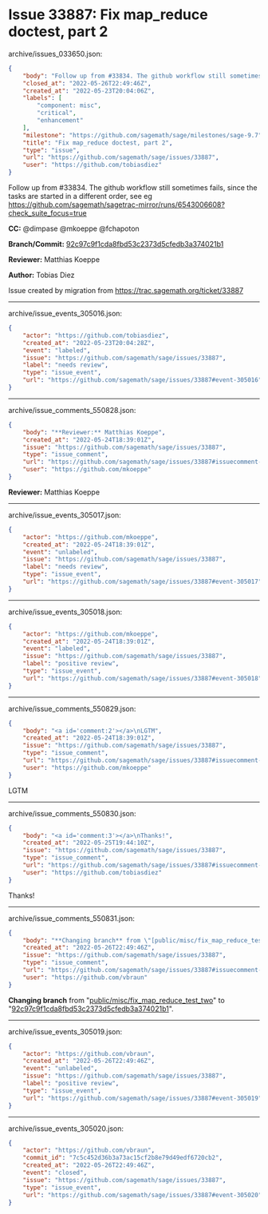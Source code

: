 # Issue 33887: Fix map_reduce doctest, part 2

archive/issues_033650.json:
```json
{
    "body": "Follow up from #33834. The github workflow still sometimes fails, since the tasks are started in a different order, see eg https://github.com/sagemath/sagetrac-mirror/runs/6543006608?check_suite_focus=true\n\n**CC:**  @dimpase @mkoeppe @fchapoton\n\n**Branch/Commit:** [92c97c9f1cda8fbd53c2373d5cfedb3a374021b1](https://github.com/sagemath/sagetrac-mirror/commit/92c97c9f1cda8fbd53c2373d5cfedb3a374021b1)\n\n**Reviewer:** Matthias Koeppe\n\n**Author:** Tobias Diez\n\nIssue created by migration from https://trac.sagemath.org/ticket/33887\n\n",
    "closed_at": "2022-05-26T22:49:46Z",
    "created_at": "2022-05-23T20:04:06Z",
    "labels": [
        "component: misc",
        "critical",
        "enhancement"
    ],
    "milestone": "https://github.com/sagemath/sage/milestones/sage-9.7",
    "title": "Fix map_reduce doctest, part 2",
    "type": "issue",
    "url": "https://github.com/sagemath/sage/issues/33887",
    "user": "https://github.com/tobiasdiez"
}
```
Follow up from #33834. The github workflow still sometimes fails, since the tasks are started in a different order, see eg https://github.com/sagemath/sagetrac-mirror/runs/6543006608?check_suite_focus=true

**CC:**  @dimpase @mkoeppe @fchapoton

**Branch/Commit:** [92c97c9f1cda8fbd53c2373d5cfedb3a374021b1](https://github.com/sagemath/sagetrac-mirror/commit/92c97c9f1cda8fbd53c2373d5cfedb3a374021b1)

**Reviewer:** Matthias Koeppe

**Author:** Tobias Diez

Issue created by migration from https://trac.sagemath.org/ticket/33887





---

archive/issue_events_305016.json:
```json
{
    "actor": "https://github.com/tobiasdiez",
    "created_at": "2022-05-23T20:04:28Z",
    "event": "labeled",
    "issue": "https://github.com/sagemath/sage/issues/33887",
    "label": "needs review",
    "type": "issue_event",
    "url": "https://github.com/sagemath/sage/issues/33887#event-305016"
}
```



---

archive/issue_comments_550828.json:
```json
{
    "body": "**Reviewer:** Matthias Koeppe",
    "created_at": "2022-05-24T18:39:01Z",
    "issue": "https://github.com/sagemath/sage/issues/33887",
    "type": "issue_comment",
    "url": "https://github.com/sagemath/sage/issues/33887#issuecomment-550828",
    "user": "https://github.com/mkoeppe"
}
```

**Reviewer:** Matthias Koeppe



---

archive/issue_events_305017.json:
```json
{
    "actor": "https://github.com/mkoeppe",
    "created_at": "2022-05-24T18:39:01Z",
    "event": "unlabeled",
    "issue": "https://github.com/sagemath/sage/issues/33887",
    "label": "needs review",
    "type": "issue_event",
    "url": "https://github.com/sagemath/sage/issues/33887#event-305017"
}
```



---

archive/issue_events_305018.json:
```json
{
    "actor": "https://github.com/mkoeppe",
    "created_at": "2022-05-24T18:39:01Z",
    "event": "labeled",
    "issue": "https://github.com/sagemath/sage/issues/33887",
    "label": "positive review",
    "type": "issue_event",
    "url": "https://github.com/sagemath/sage/issues/33887#event-305018"
}
```



---

archive/issue_comments_550829.json:
```json
{
    "body": "<a id='comment:2'></a>\nLGTM",
    "created_at": "2022-05-24T18:39:01Z",
    "issue": "https://github.com/sagemath/sage/issues/33887",
    "type": "issue_comment",
    "url": "https://github.com/sagemath/sage/issues/33887#issuecomment-550829",
    "user": "https://github.com/mkoeppe"
}
```

<a id='comment:2'></a>
LGTM



---

archive/issue_comments_550830.json:
```json
{
    "body": "<a id='comment:3'></a>\nThanks!",
    "created_at": "2022-05-25T19:44:10Z",
    "issue": "https://github.com/sagemath/sage/issues/33887",
    "type": "issue_comment",
    "url": "https://github.com/sagemath/sage/issues/33887#issuecomment-550830",
    "user": "https://github.com/tobiasdiez"
}
```

<a id='comment:3'></a>
Thanks!



---

archive/issue_comments_550831.json:
```json
{
    "body": "**Changing branch** from \"[public/misc/fix_map_reduce_test_two](https://github.com/sagemath/sagetrac-mirror/tree/public/misc/fix_map_reduce_test_two)\" to \"[92c97c9f1cda8fbd53c2373d5cfedb3a374021b1](https://github.com/sagemath/sagetrac-mirror/commit/92c97c9f1cda8fbd53c2373d5cfedb3a374021b1)\".",
    "created_at": "2022-05-26T22:49:46Z",
    "issue": "https://github.com/sagemath/sage/issues/33887",
    "type": "issue_comment",
    "url": "https://github.com/sagemath/sage/issues/33887#issuecomment-550831",
    "user": "https://github.com/vbraun"
}
```

**Changing branch** from "[public/misc/fix_map_reduce_test_two](https://github.com/sagemath/sagetrac-mirror/tree/public/misc/fix_map_reduce_test_two)" to "[92c97c9f1cda8fbd53c2373d5cfedb3a374021b1](https://github.com/sagemath/sagetrac-mirror/commit/92c97c9f1cda8fbd53c2373d5cfedb3a374021b1)".



---

archive/issue_events_305019.json:
```json
{
    "actor": "https://github.com/vbraun",
    "created_at": "2022-05-26T22:49:46Z",
    "event": "unlabeled",
    "issue": "https://github.com/sagemath/sage/issues/33887",
    "label": "positive review",
    "type": "issue_event",
    "url": "https://github.com/sagemath/sage/issues/33887#event-305019"
}
```



---

archive/issue_events_305020.json:
```json
{
    "actor": "https://github.com/vbraun",
    "commit_id": "7c5c452d36b3a73ac15cf2b8e79d49edf6720cb2",
    "created_at": "2022-05-26T22:49:46Z",
    "event": "closed",
    "issue": "https://github.com/sagemath/sage/issues/33887",
    "type": "issue_event",
    "url": "https://github.com/sagemath/sage/issues/33887#event-305020"
}
```
